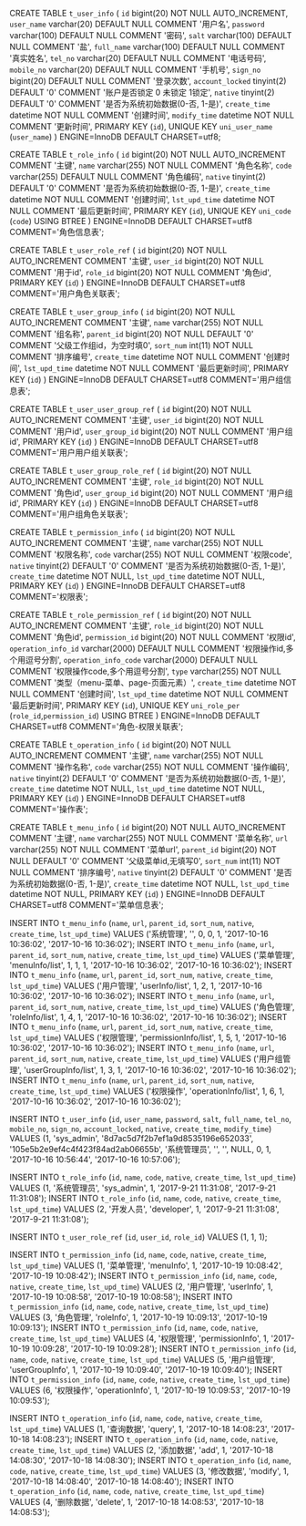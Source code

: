 CREATE TABLE `t_user_info` (
  `id` bigint(20) NOT NULL AUTO_INCREMENT,
  `user_name` varchar(20) DEFAULT NULL COMMENT '用户名',
  `password` varchar(100) DEFAULT NULL COMMENT '密码',
  `salt` varchar(100) DEFAULT NULL COMMENT '盐',
  `full_name` varchar(100) DEFAULT NULL COMMENT '真实姓名',
  `tel_no` varchar(20) DEFAULT NULL COMMENT '电话号码',
  `mobile_no` varchar(20) DEFAULT NULL COMMENT '手机号',
  `sign_no` bigint(20) DEFAULT NULL COMMENT '登录次数',
  `account_locked` tinyint(2) DEFAULT '0' COMMENT '账户是否锁定 0 未锁定 1锁定',
  `native` tinyint(2) DEFAULT '0' COMMENT '是否为系统初始数据(0-否, 1-是)',
  `create_time` datetime NOT NULL COMMENT '创建时间',
  `modify_time` datetime NOT NULL COMMENT '更新时间',
  PRIMARY KEY (`id`),
  UNIQUE KEY `uni_user_name` (`user_name`)
) ENGINE=InnoDB DEFAULT CHARSET=utf8;

CREATE TABLE `t_role_info` (
  `id` bigint(20) NOT NULL AUTO_INCREMENT COMMENT '主键',
  `name` varchar(255) NOT NULL COMMENT '角色名称',
  `code` varchar(255) DEFAULT NULL COMMENT '角色编码',
  `native` tinyint(2) DEFAULT '0' COMMENT '是否为系统初始数据(0-否, 1-是)',
  `create_time` datetime NOT NULL COMMENT '创建时间',
  `lst_upd_time` datetime NOT NULL COMMENT '最后更新时间',
  PRIMARY KEY (`id`),
  UNIQUE KEY `uni_code` (`code`) USING BTREE
) ENGINE=InnoDB DEFAULT CHARSET=utf8 COMMENT='角色信息表';

CREATE TABLE `t_user_role_ref` (
  `id` bigint(20) NOT NULL AUTO_INCREMENT COMMENT '主键',
  `user_id` bigint(20) NOT NULL COMMENT '用于id',
  `role_id` bigint(20) NOT NULL COMMENT '角色id',
  PRIMARY KEY (`id`)
) ENGINE=InnoDB DEFAULT CHARSET=utf8 COMMENT='用户角色关联表';

CREATE TABLE `t_user_group_info` (
  `id` bigint(20) NOT NULL AUTO_INCREMENT COMMENT '主键',
  `name` varchar(255) NOT NULL COMMENT '组名称',
  `parent_id` bigint(20) NOT NULL DEFAULT '0' COMMENT '父级工作组id，为空时填0',
  `sort_num` int(11) NOT NULL COMMENT '排序编号',
  `create_time` datetime NOT NULL COMMENT '创建时间',
  `lst_upd_time` datetime NOT NULL COMMENT '最后更新时间',
  PRIMARY KEY (`id`)
) ENGINE=InnoDB DEFAULT CHARSET=utf8 COMMENT='用户组信息表';

CREATE TABLE `t_user_user_group_ref` (
  `id` bigint(20) NOT NULL AUTO_INCREMENT COMMENT '主键',
  `user_id` bigint(20) NOT NULL COMMENT '用户id',
  `user_group_id` bigint(20) NOT NULL COMMENT '用户组id',
  PRIMARY KEY (`id`)
) ENGINE=InnoDB DEFAULT CHARSET=utf8 COMMENT='用户用户组关联表';

CREATE TABLE `t_user_group_role_ref` (
  `id` bigint(20) NOT NULL AUTO_INCREMENT COMMENT '主键',
  `role_id` bigint(20) NOT NULL COMMENT '角色id',
  `user_group_id` bigint(20) NOT NULL COMMENT '用户组id',
  PRIMARY KEY (`id`)
) ENGINE=InnoDB DEFAULT CHARSET=utf8 COMMENT='用户组角色关联表';

CREATE TABLE `t_permission_info` (
  `id` bigint(20) NOT NULL AUTO_INCREMENT COMMENT '主键',
  `name` varchar(255) NOT NULL COMMENT '权限名称',
  `code` varchar(255) NOT NULL COMMENT '权限code',
  `native` tinyint(2) DEFAULT '0' COMMENT '是否为系统初始数据(0-否, 1-是)',
  `create_time` datetime NOT NULL,
  `lst_upd_time` datetime NOT NULL,
  PRIMARY KEY (`id`)
) ENGINE=InnoDB DEFAULT CHARSET=utf8 COMMENT='权限表';

CREATE TABLE `t_role_permission_ref` (
  `id` bigint(20) NOT NULL AUTO_INCREMENT COMMENT '主键',
  `role_id` bigint(20) NOT NULL COMMENT '角色id',
  `permission_id` bigint(20) NOT NULL COMMENT '权限id',
  `operation_info_id` varchar(2000) DEFAULT NULL COMMENT '权限操作id,多个用逗号分割',
  `operation_info_code` varchar(2000) DEFAULT NULL COMMENT '权限操作code,多个用逗号分割',
  `type` varchar(255) NOT NULL COMMENT '类型（menu-菜单、page-页面元素）',
  `create_time` datetime NOT NULL COMMENT '创建时间',
  `lst_upd_time` datetime NOT NULL COMMENT '最后更新时间',
  PRIMARY KEY (`id`),
  UNIQUE KEY `uni_role_per` (`role_id`,`permission_id`) USING BTREE
) ENGINE=InnoDB DEFAULT CHARSET=utf8 COMMENT='角色-权限关联表';

CREATE TABLE `t_operation_info` (
  `id` bigint(20) NOT NULL AUTO_INCREMENT COMMENT '主键',
  `name` varchar(255) NOT NULL COMMENT '操作名称',
  `code` varchar(255) NOT NULL COMMENT '操作编码',
  `native` tinyint(2) DEFAULT '0' COMMENT '是否为系统初始数据(0-否, 1-是)',
  `create_time` datetime NOT NULL,
  `lst_upd_time` datetime NOT NULL,
  PRIMARY KEY (`id`)
) ENGINE=InnoDB DEFAULT CHARSET=utf8 COMMENT='操作表';

CREATE TABLE `t_menu_info` (
  `id` bigint(20) NOT NULL AUTO_INCREMENT COMMENT '主键',
  `name` varchar(255) NOT NULL COMMENT '菜单名称',
  `url` varchar(255) NOT NULL COMMENT '菜单url',
  `parent_id` bigint(20) NOT NULL DEFAULT '0' COMMENT '父级菜单id,无填写0',
  `sort_num` int(11) NOT NULL COMMENT '排序编号',
  `native` tinyint(2) DEFAULT '0' COMMENT '是否为系统初始数据(0-否, 1-是)',
  `create_time` datetime NOT NULL,
  `lst_upd_time` datetime NOT NULL,
  PRIMARY KEY (`id`)
) ENGINE=InnoDB DEFAULT CHARSET=utf8 COMMENT='菜单信息表';

INSERT INTO `t_menu_info` (`name`, `url`, `parent_id`, `sort_num`, `native`, `create_time`, `lst_upd_time`) VALUES ('系统管理', '', 0, 0, 1, '2017-10-16 10:36:02', '2017-10-16 10:36:02');
INSERT INTO `t_menu_info` (`name`, `url`, `parent_id`, `sort_num`, `native`, `create_time`, `lst_upd_time`) VALUES ('菜单管理', 'menuInfo/list', 1, 1, 1, '2017-10-16 10:36:02', '2017-10-16 10:36:02');
INSERT INTO `t_menu_info` (`name`, `url`, `parent_id`, `sort_num`, `native`, `create_time`, `lst_upd_time`) VALUES ('用户管理', 'userInfo/list', 1, 2, 1, '2017-10-16 10:36:02', '2017-10-16 10:36:02');
INSERT INTO `t_menu_info` (`name`, `url`, `parent_id`, `sort_num`, `native`, `create_time`, `lst_upd_time`) VALUES ('角色管理', 'roleInfo/list', 1, 4, 1, '2017-10-16 10:36:02', '2017-10-16 10:36:02');
INSERT INTO `t_menu_info` (`name`, `url`, `parent_id`, `sort_num`, `native`, `create_time`, `lst_upd_time`) VALUES ('权限管理', 'permissionInfo/list', 1, 5, 1, '2017-10-16 10:36:02', '2017-10-16 10:36:02');
INSERT INTO `t_menu_info` (`name`, `url`, `parent_id`, `sort_num`, `native`, `create_time`, `lst_upd_time`) VALUES ('用户组管理', 'userGroupInfo/list', 1, 3, 1, '2017-10-16 10:36:02', '2017-10-16 10:36:02');
INSERT INTO `t_menu_info` (`name`, `url`, `parent_id`, `sort_num`, `native`, `create_time`, `lst_upd_time`) VALUES ('权限操作', 'operationInfo/list', 1, 6, 1, '2017-10-16 10:36:02', '2017-10-16 10:36:02');

INSERT INTO `t_user_info` (`id`, `user_name`, `password`, `salt`, `full_name`, `tel_no`, `mobile_no`, `sign_no`, `account_locked`, `native`, `create_time`, `modify_time`) VALUES (1, 'sys_admin', '8d7ac5d7f2b7ef1a9d8535196e652033', '105e5b2e9ef4c4f423f84ad2ab06655b', '系统管理员', '', '', NULL, 0, 1, '2017-10-16 10:56:44', '2017-10-16 10:57:06');

INSERT INTO `t_role_info` (`id`, `name`, `code`, `native`, `create_time`, `lst_upd_time`) VALUES (1, '系统管理员', 'sys_admin', 1, '2017-9-21 11:31:08', '2017-9-21 11:31:08');
INSERT INTO `t_role_info` (`id`, `name`, `code`, `native`, `create_time`, `lst_upd_time`) VALUES (2, '开发人员', 'developer', 1, '2017-9-21 11:31:08', '2017-9-21 11:31:08');

INSERT INTO `t_user_role_ref` (`id`, `user_id`, `role_id`) VALUES (1, 1, 1);

INSERT INTO `t_permission_info` (`id`, `name`, `code`, `native`, `create_time`, `lst_upd_time`) VALUES (1, '菜单管理', 'menuInfo', 1, '2017-10-19 10:08:42', '2017-10-19 10:08:42');
INSERT INTO `t_permission_info` (`id`, `name`, `code`, `native`, `create_time`, `lst_upd_time`) VALUES (2, '用户管理', 'userInfo', 1, '2017-10-19 10:08:58', '2017-10-19 10:08:58');
INSERT INTO `t_permission_info` (`id`, `name`, `code`, `native`, `create_time`, `lst_upd_time`) VALUES (3, '角色管理', 'roleInfo', 1, '2017-10-19 10:09:13', '2017-10-19 10:09:13');
INSERT INTO `t_permission_info` (`id`, `name`, `code`, `native`, `create_time`, `lst_upd_time`) VALUES (4, '权限管理', 'permissionInfo', 1, '2017-10-19 10:09:28', '2017-10-19 10:09:28');
INSERT INTO `t_permission_info` (`id`, `name`, `code`, `native`, `create_time`, `lst_upd_time`) VALUES (5, '用户组管理', 'userGroupInfo', 1, '2017-10-19 10:09:40', '2017-10-19 10:09:40');
INSERT INTO `t_permission_info` (`id`, `name`, `code`, `native`, `create_time`, `lst_upd_time`) VALUES (6, '权限操作', 'operationInfo', 1, '2017-10-19 10:09:53', '2017-10-19 10:09:53');

INSERT INTO `t_operation_info` (`id`, `name`, `code`, `native`, `create_time`, `lst_upd_time`) VALUES (1, '查询数据', 'query', 1, '2017-10-18 14:08:23', '2017-10-18 14:08:23');
INSERT INTO `t_operation_info` (`id`, `name`, `code`, `native`, `create_time`, `lst_upd_time`) VALUES (2, '添加数据', 'add', 1, '2017-10-18 14:08:30', '2017-10-18 14:08:30');
INSERT INTO `t_operation_info` (`id`, `name`, `code`, `native`, `create_time`, `lst_upd_time`) VALUES (3, '修改数据', 'modify', 1, '2017-10-18 14:08:40', '2017-10-18 14:08:40');
INSERT INTO `t_operation_info` (`id`, `name`, `code`, `native`, `create_time`, `lst_upd_time`) VALUES (4, '删除数据', 'delete', 1, '2017-10-18 14:08:53', '2017-10-18 14:08:53');



